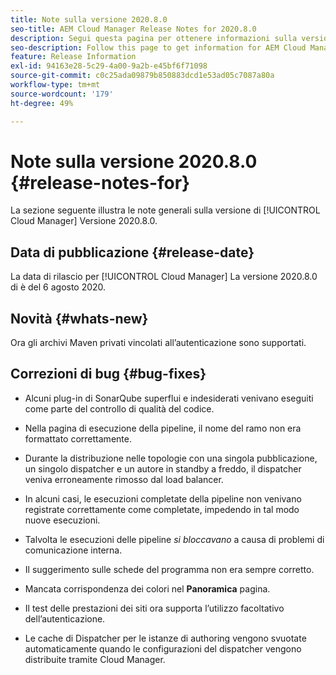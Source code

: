 ```yaml
---
title: Note sulla versione 2020.8.0
seo-title: AEM Cloud Manager Release Notes for 2020.8.0
description: Segui questa pagina per ottenere informazioni sulla versione 2020.8.0 di Cloud Manager
seo-description: Follow this page to get information for AEM Cloud Manager Release 2020.8.0
feature: Release Information
exl-id: 94163e28-5c29-4a00-9a2b-e45bf6f71098
source-git-commit: c0c25ada09879b850883dcd1e53ad05c7087a80a
workflow-type: tm+mt
source-wordcount: '179'
ht-degree: 49%

---
```


# Note sulla versione 2020.8.0 {#release-notes-for}

La sezione seguente illustra le note generali sulla versione di [!UICONTROL Cloud Manager] Versione 2020.8.0.

## Data di pubblicazione {#release-date}

La data di rilascio per [!UICONTROL Cloud Manager] La versione 2020.8.0 di è del 6 agosto 2020.

## Novità {#whats-new}

Ora gli archivi Maven privati vincolati all’autenticazione sono supportati.

## Correzioni di bug {#bug-fixes}

* Alcuni plug-in di SonarQube superflui e indesiderati venivano eseguiti come parte del controllo di qualità del codice.

* Nella pagina di esecuzione della pipeline, il nome del ramo non era formattato correttamente.

* Durante la distribuzione nelle topologie con una singola pubblicazione, un singolo dispatcher e un autore in standby a freddo, il dispatcher veniva erroneamente rimosso dal load balancer.

* In alcuni casi, le esecuzioni completate della pipeline non venivano registrate correttamente come completate, impedendo in tal modo nuove esecuzioni.

* Talvolta le esecuzioni delle pipeline *si bloccavano* a causa di problemi di comunicazione interna.

* Il suggerimento sulle schede del programma non era sempre corretto.

* Mancata corrispondenza dei colori nel **Panoramica** pagina.

* Il test delle prestazioni dei siti ora supporta l’utilizzo facoltativo dell’autenticazione.

* Le cache di Dispatcher per le istanze di authoring vengono svuotate automaticamente quando le configurazioni del dispatcher vengono distribuite tramite Cloud Manager.

